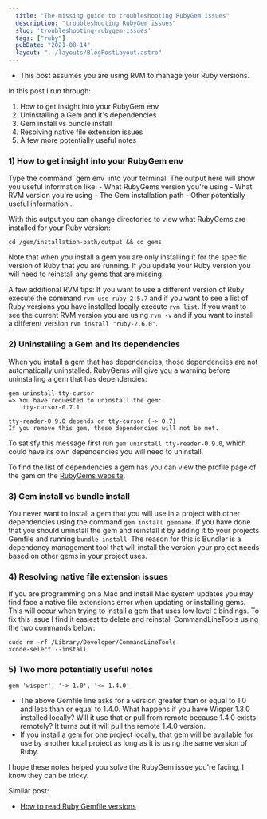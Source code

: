 ```yaml
---
  title: "The missing guide to troubleshooting RubyGem issues"
  description: "troubleshooting RubyGem issues"
  slug: 'troubleshooting-rubygem-issues'
  tags: ["ruby"]
  pubDate: "2021-08-14"
  layout: "../layouts/BlogPostLayout.astro"
---
```


* This post assumes you are using RVM to manage your Ruby versions.

In this post I run through:
1) How to get insight into your RubyGem env
2) Uninstalling a Gem and it's dependencies
3) Gem install vs bundle install
4) Resolving native file extension issues
5) A few more potentially useful notes

<h3>1) How to get insight into your RubyGem env</h3>
Type the command `gem env` into your terminal. The output here will show you useful information like:
- What RubyGems version you're using
- What RVM version you're using
- The Gem installation path
- Other potentially useful information...

With this output you can change directories to view what RubyGems are installed for your Ruby version:

```
cd /gem/installation-path/output && cd gems
```

Note that when you install a gem you are only installing it for the specific version of Ruby that you are running. If you update your Ruby version you will need to reinstall any gems that are missing.

A few additional RVM tips: If you want to use a different version of Ruby execute the command `rvm use ruby-2.5.7` and if you want to see a list of Ruby versions you have installed locally execute `rvm list`. If you want to see the current RVM version you are using `rvm -v` and if you want to install a different version `rvm install "ruby-2.6.0"`.

<h3>2) Uninstalling a Gem and its dependencies</h3>

When you install a gem that has dependencies, those dependencies are not automatically uninstalled. RubyGems will give you a warning before uninstalling a gem that has dependencies:

```
gem uninstall tty-cursor
=> You have requested to uninstall the gem:
	tty-cursor-0.7.1

tty-reader-0.9.0 depends on tty-cursor (~> 0.7)
If you remove this gem, these dependencies will not be met.
```

To satisfy this message first run `gem uninstall tty-reader-0.9.0`, which could have its own dependencies you will need to uninstall.

To find the list of dependencies a gem has you can view the profile page of the gem on the [RubyGems website](https://rubygems.org/).

<h3>3) Gem install vs bundle install</h3>

You never want to install a gem that you will use in a project with other dependencies using the command `gem install gemname`. If you have done that you should uninstall the gem and reinstall it by adding it to your projects Gemfile and running `bundle install`. The reason for this is Bundler is a dependency management tool that will install the version your project needs based on other gems in your project uses.

<h3>4) Resolving native file extension issues</h3>

If you are programming on a Mac and install Mac system updates you may find face a native file extensions error when updating or installing gems. This will occur when trying to install a gem that uses low level `C` bindings. To fix this issue I find it easiest to delete and reinstall CommandLineTools using the two commands below:
```
sudo rm -rf /Library/Developer/CommandLineTools
xcode-select --install
```

<h3>5) Two more potentially useful notes</h3>

```
gem 'wisper', '~> 1.0', '<= 1.4.0'
```
* The above Gemfile line asks for a version greater than or equal to 1.0 and less than or equal to 1.4.0. What happens if you have Wisper 1.3.0 installed locally? Will it use that or pull from remote because 1.4.0 exists remotely? It turns out it will pull the remote 1.4.0 version.
* If you install a gem for one project locally, that gem will be available for use by another local project as long as it is using the same version of Ruby.

I hope these notes helped you solve the RubyGem issue you're facing, I know they can be tricky.

Similar post:
- [How to read Ruby Gemfile versions](https://tinytechtuts.com/2021-how-to-read-gemfile-versions-in-ruby)
